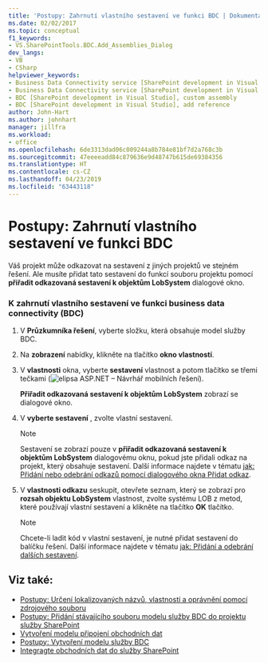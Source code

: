 ```yaml
---
title: 'Postupy: Zahrnutí vlastního sestavení ve funkci BDC | Dokumentace Microsoftu'
ms.date: 02/02/2017
ms.topic: conceptual
f1_keywords:
- VS.SharePointTools.BDC.Add_Assemblies_Dialog
dev_langs:
- VB
- CSharp
helpviewer_keywords:
- Business Data Connectivity service [SharePoint development in Visual Studio], add reference
- Business Data Connectivity service [SharePoint development in Visual Studio], custom assembly
- BDC [SharePoint development in Visual Studio], custom assembly
- BDC [SharePoint development in Visual Studio], add reference
author: John-Hart
ms.author: johnhart
manager: jillfra
ms.workload:
- office
ms.openlocfilehash: 6de3313dad06c009244a8b784e81bf7d2a768c3b
ms.sourcegitcommit: 47eeeeadd84c879636e9d48747b615de69384356
ms.translationtype: HT
ms.contentlocale: cs-CZ
ms.lasthandoff: 04/23/2019
ms.locfileid: "63443118"
---
```

# <a name="how-to-include-a-custom-assembly-in-a-bdc-feature"></a>Postupy: Zahrnutí vlastního sestavení ve funkci BDC
  Váš projekt může odkazovat na sestavení z jiných projektů ve stejném řešení. Ale musíte přidat tato sestavení do funkcí souboru projektu pomocí **přiřadit odkazovaná sestavení k objektům LobSystem** dialogové okno.

### <a name="to-include-a-custom-assembly-in-a-business-data-connectivity-bdc-feature"></a>K zahrnutí vlastního sestavení ve funkci business data connectivity (BDC)

1. V **Průzkumníka řešení**, vyberte složku, která obsahuje model služby BDC.

2. Na **zobrazení** nabídky, klikněte na tlačítko **okno vlastností**.

3. V **vlastnosti** okna, vyberte **sestavení** vlastnost a potom tlačítko se třemi tečkami (![elipsa ASP.NET – Návrhář mobilních řešení](../sharepoint/media/mwellipsis.gif "technologie ASP.NET Mobile Návrhář Elipsa")).

     **Přiřadit odkazovaná sestavení k objektům LobSystem** zobrazí se dialogové okno.

4. V **vyberte sestavení** , zvolte vlastní sestavení.

    > [!NOTE]
    > Sestavení se zobrazí pouze v **přiřadit odkazovaná sestavení k objektům LobSystem** dialogovému oknu, pokud jste přidali odkaz na projekt, který obsahuje sestavení. Další informace najdete v tématu [jak: Přidání nebo odebrání odkazů pomocí dialogového okna Přidat odkaz](https://msdn.microsoft.com/3bd75d61-f00c-47c0-86a2-dd1f20e231c9).

5. V **vlastnosti odkazu** seskupit, otevřete seznam, který se zobrazí pro **rozsah objektu LobSystem** vlastnost, zvolte systému LOB z metod, které používají vlastní sestavení a klikněte na tlačítko **OK**  tlačítko.

    > [!NOTE]
    > Chcete-li ladit kód v vlastní sestavení, je nutné přidat sestavení do balíčku řešení. Další informace najdete v tématu [jak: Přidání a odebrání dalších sestavení](../sharepoint/how-to-add-and-remove-additional-assemblies.md).

## <a name="see-also"></a>Viz také:
- [Postupy: Určení lokalizovaných názvů, vlastností a oprávnění pomocí zdrojového souboru](../sharepoint/how-to-use-a-resource-file-to-specify-localized-names-properties-and-permissions.md)
- [Postupy: Přidání stávajícího souboru modelu služby BDC do projektu služby SharePoint](../sharepoint/how-to-add-an-existing-bdc-model-file-to-a-sharepoint-project.md)
- [Vytvoření modelu připojení obchodních dat](../sharepoint/creating-a-business-data-connectivity-model.md)
- [Postupy: Vytvoření modelu služby BDC](../sharepoint/how-to-create-a-bdc-model.md)
- [Integragte obchodních dat do služby SharePoint](../sharepoint/integrating-business-data-into-sharepoint.md)
